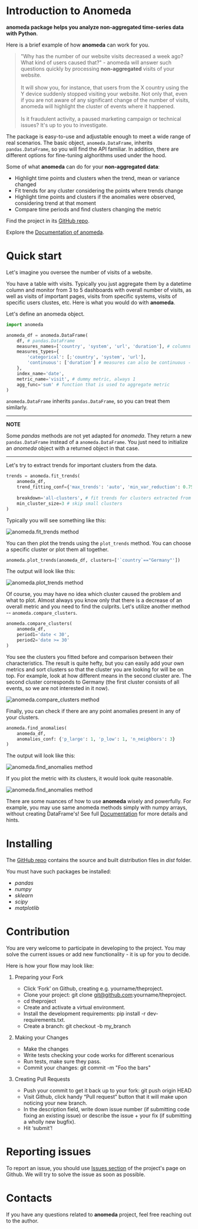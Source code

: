 # Introduction to Anomeda

**anomeda package helps you analyze non-aggregated time-series data with Python**.

Here is a brief example of how **anomeda** can work for you.

> "Why has the number of our website visits decreased a week ago? What kind of users caused that?" - anomeda will answer such questions quickly by processing **non-aggregated** visits of your website. <br><br>
> It will show you, for instance, that users from the X country using the Y device suddenly stopped visiting your website. Not only that, even if you are not aware of any significant change of the number of visits, anomeda will highlight the cluster of events where it happened. <br><br>
> Is it fraudulent activity, a paused marketing campaign or technical issues? It's up to you to investigate.

The package is easy-to-use and adjustable enough to meet a wide range of real scenarios. The basic object, `anomeda.DataFrame`, inherits `pandas.DataFrame`, so you will find the API familiar. In addition, there are different options for fine-tuning alghorithms used under the hood.

Some of what **anomeda** can do for your **non-aggregated data**:

- Highlight time points and clusters when the trend, mean or variance changed
- Fit trends for any cluster considering the points where trends change
- Highlight time points and clusters if the anomalies were observed, considering trend at that moment
- Compare time periods and find clusters changing the metric

Find the project in its [GitHub repo](https://github.com/AntonSarr/anomeda).

Explore the [Documentation of anomeda](https://anomeda.readthedocs.io/en/latest/).

# Quick start

Let's imagine you oversee the number of visits of a website.

You have a table with visits. Typically you just aggregate them by a datetime column and monitor from 3 to 5 dashboards with overall number of visits, as well as visits of important pages, visits from specific systems, visits of specific users clustes, etc. Here is what you would do with **anomeda**.

Let's define an anomeda object.

```python
import anomeda

anomeda_df = anomeda.DataFrame(
    df, # pandas.DataFrame
    measures_names=['country', 'system', 'url', 'duration'], # columns represending measures or characteristics of your events
    measures_types={
        'categorical': [;'country', 'system', 'url'], 
        'continuous': ['duration'] # measures can also be continuous -  anomeda will take care of clustering them properly 
    },
    index_name='date',
    metric_name='visit', # dummy metric, always 1
    agg_func='sum' # function that is used to aggregate metric
)
```

`anomeda.DataFrame` inherits `pandas.DataFrame`, so you can treat them similarly. 

---
**NOTE**

Some *pandas* methods are not yet adapted for *anomeda*. They return a new `pandas.DataFrame` instead of a `anomeda.DataFrame`. You just need to initialize an *anomeda* object with a returned object in that case. 

---

Let's try to extract trends for important clusters from the data.

```python
trends = anomeda.fit_trends(
    anomeda_df,
    trend_fitting_conf={'max_trends': 'auto', 'min_var_reduction': 0.75}, # set the number of trends automatically,
                                                                          # try to reduce error variance compared to error of estimating values by 1-line trend by 75%
    breakdown='all-clusters', # fit trends for clusters extracted from all possible sets of measures
    min_cluster_size=3 # skip small clusters
)
```

Typically you will see something like this:

![anomeda.fit_trends method](img/anomeda_fit_trends_1.png "anomeda.fit_trends method")

You can then plot the trends using the `plot_trends` method. You can choose a specific cluster or plot them all together.

```python
anomeda.plot_trends(anomeda_df, clusters=['`country`=="Germany"'])
```

The output will look like this:

![anomeda.plot_trends method](img/anomeda_plot_trends_1.png "anomeda.plot_trends method")

Of course, you may have no idea which cluster caused the problem and what to plot. Almost always you know only that there is a decrease of an overall metric and you need to find the culprits. Let's utilize another method -- `anomeda.compare_clusters`.

```python
anomeda.compare_clusters(
    anomeda_df,
    period1='date < 30',
    period2='date >= 30'
)
```

You see the clusters you fitted before and comparison between their characteristics. The result is quite hefty, but you can easily add your own metrics and sort clusters so that the cluster you are looking for will be on top. For example, look at how different means in the second cluster are. The second cluster corresponds to Germany (the first cluster consists of all events, so we are not interested in it now).

![anomeda.compare_clusters method](img/anomeda_compare_clusters_1.png "anomeda.compare_clusters method")

Finally, you can check if there are any point anomalies present in any of your clusters.

```python
anomeda.find_anomalies(
    anomeda_df, 
    anomalies_conf: {'p_large': 1, 'p_low': 1, 'n_neighbors': 3}
)
```

The output will look like this:

![anomeda.find_anomalies method](img/anomeda_anomalies_2.png "anomeda.find_anomalies method")

If you plot the metric with its clusters, it would look quite reasonable.

![anomeda.find_anomalies method](img/anomeda_anomalies_1.png "anomeda.find_anomalies method")

There are some nuances of how to use **anomeda** wisely and powerfully. For example, you may use same anomeda methods simply with numpy arrays, without creating DataFrame's! See full [Documentation](https://anomeda.readthedocs.io/en/latest/) for more details and hints.

# Installing

The [GitHub repo](https://github.com/AntonSarr/anomeda) contains the source and built distribution files in *dist* folder.

You must have such packages be installed:

- *pandas* 
- *numpy*
- *sklearn*
- *scipy*
- *matplotlib* 

# Contribution

You are very welcome to participate in developing to the project. You may solve the current issues or add new functionality - it is up for you to decide.

Here is how your flow may look like:

1. Preparing your Fork
    - Click ‘Fork’ on Github, creating e.g. yourname/theproject.
    - Clone your project: git clone git@github.com:yourname/theproject.
    - cd theproject
    - Create and activate a virtual environment.
    - Install the development requirements: pip install -r dev-requirements.txt.
    - Create a branch: git checkout -b my_branch

2. Making your Changes
    - Make the changes
    - Write tests checking your code works for different scenarious
    - Run tests, make sure they pass.
    - Commit your changes: git commit -m "Foo the bars"

3. Creating Pull Requests
    - Push your commit to get it back up to your fork: git push origin HEAD
    - Visit Github, click handy “Pull request” button that it will make upon noticing your new branch.
    - In the description field, write down issue number (if submitting code fixing an existing issue) or describe the issue + your fix (if submitting a wholly new bugfix).
    - Hit ‘submit’!

# Reporting issues

To report an issue, you should use [Issues section](https://github.com/AntonSarr/anomeda/issues) of the project's page on Github. We will try to solve the issue as soon as possible.

# Contacts

If you have any questions related to **anomeda** project, feel free reaching out to the author.
